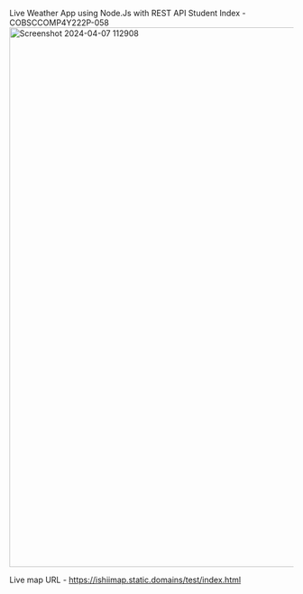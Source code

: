 Live Weather App using Node.Js with REST API
Student Index - COBSCCOMP4Y222P-058
<img width="955" alt="Screenshot 2024-04-07 112908" src="https://github.com/IshiniNadeesha/weatherApp/assets/134253245/30bb6e15-73a2-44c4-a577-7977a806882a">

Live map URL - https://ishiimap.static.domains/test/index.html
